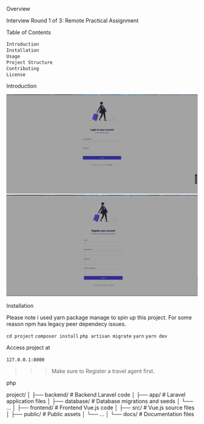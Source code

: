 Overview

Interview Round 1 of 3: Remote Practical Assignment

Table of Contents

    Introduction
    Installation
    Usage
    Project Structure
    Contributing
    License

Introduction

![screenshot1](login.png)
![screenshot1](Register.png)

Installation
 
Please note i used yarn package manage to spin up this project. For some reason npm has legacy peer dependecy issues.

```cd project```
```composer install```
```php artisan migrate```
```yarn```
```yarn dev```

Access project at 

```127.0.0.1:8000```

>>> Make sure to Register a travel agent first.


php

project/
│
├── backend/              # Backend Laravel code
│   ├── app/              # Laravel application files
│   ├── database/         # Database migrations and seeds
│   └── ...
│
├── frontend/             # Frontend Vue.js code
│   ├── src/              # Vue.js source files
│   ├── public/           # Public assets
│   └── ...
│
└── docs/                 # Documentation files
